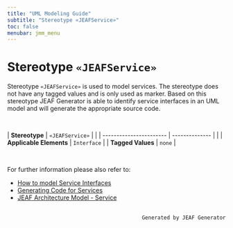 ```yaml
---
title: "UML Modeling Guide"
subtitle: "Stereotype «JEAFService»"
toc: false
menubar: jmm_menu
---
```


# Stereotype `«JEAFService»`
Stereotype `«JEAFService»` is used to model services. The stereotype does not have any tagged values and is only used as marker. Based on this stereotype JEAF Generator is able to identify service interfaces in an UML model and will generate the appropriate source code.

<br>

| **Stereotype**          | `«JEAFService»` | |
| ----------------------- | -------------- | |
| **Applicable Elements** | `Interface`        |
| **Tagged Values**       | `none`           |

<br>

For further information please also refer to: 
- [How to model Service Interfaces](/uml-modeling-guide/how-tos/how-to-model-rest-service-apis)  
- [Generating Code for Services](/developer-guide/code-for-jeaf-services/) 
- [JEAF Architecture Model - Service](https://anaptecs.atlassian.net/wiki/spaces/JEAF/pages/515276970/JEAF+Architecture+Model#Service)


<br>

<div style="text-align: right"><code>Generated by JEAF Generator</code></div>

    